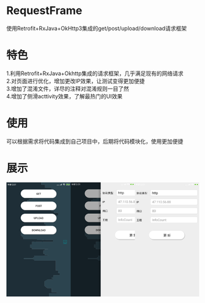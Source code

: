 
# RequestFrame
使用Retrofit+RxJava+OkHttp3集成的get/post/upload/download请求框架

# 特色

1.利用Retrofit+RxJava+Okhttp集成的请求框架，几乎满足现有的网络请求  
2.对页面进行优化，增加更改IP效果，让测试变得更加便捷  
3.增加了混淆文件，详尽的注释对混淆规则一目了然  
4.增加了侧滑acttivity效果，了解最热门的UI效果  

# 使用
可以根据需求将代码集成到自己项目中，后期将代码模块化，使用更加便捷

# 展示
![image](https://github.com/DanielZhanggc/RequestFrame/blob/master/show.png)
